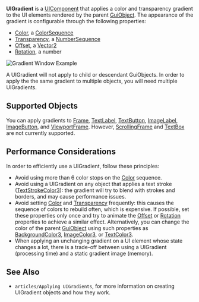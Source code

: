 **UIGradient** is a [UIComponent](https://developer.roblox.com/en-us/api-reference/class/UIComponent) that applies a color and transparency gradient to the UI elements rendered by the parent [GuiObject](https://developer.roblox.com/en-us/api-reference/class/GuiObject). The appearance of the gradient is configurable through the following properties:

*   [Color](https://developer.roblox.com/en-us/api-reference/property/UIGradient/Color), a [ColorSequence](https://developer.roblox.com/en-us/api-reference/datatype/ColorSequence)
*   [Transparency](https://developer.roblox.com/en-us/api-reference/property/UIGradient/Transparency), a [NumberSequence](https://developer.roblox.com/en-us/api-reference/datatype/NumberSequence)
*   [Offset](https://developer.roblox.com/en-us/api-reference/property/UIGradient/Offset), a [Vector2](https://developer.roblox.com/en-us/api-reference/datatype/Vector2)
*   [Rotation](https://developer.roblox.com/en-us/api-reference/property/UIGradient/Rotation), a number

![Gradient Window Example](https://developer.roblox.com/assets/blt554b31323e805496/ILoveGradients.jpg)

A UIGradient will not apply to child or descendant GuiObjects. In order to apply the the same gradient to multiple objects, you will need multiple UIGradients.

Supported Objects
-----------------

You can apply gradients to [Frame](https://developer.roblox.com/en-us/api-reference/class/Frame), [TextLabel](https://developer.roblox.com/en-us/api-reference/class/TextLabel), [TextButton](https://developer.roblox.com/en-us/api-reference/class/TextButton), [ImageLabel](https://developer.roblox.com/en-us/api-reference/class/ImageLabel), [ImageButton](https://developer.roblox.com/en-us/api-reference/class/ImageButton), and [ViewportFrame](https://developer.roblox.com/en-us/api-reference/class/ViewportFrame). However, [ScrollingFrame](https://developer.roblox.com/en-us/api-reference/class/ScrollingFrame) and [TextBox](https://developer.roblox.com/en-us/api-reference/class/TextBox) are not currently supported.

Performance Considerations
--------------------------

In order to efficiently use a UIGradient, follow these principles:

*   Avoid using more than 6 color stops on the [Color](https://developer.roblox.com/en-us/api-reference/property/UIGradient/Color) sequence.
*   Avoid using a UIGradient on any object that applies a text stroke ([TextStrokeColor3](https://developer.roblox.com/en-us/api-reference/property/TextLabel/TextStrokeColor3)): the gradient will try to blend with strokes and borders, and may cause performance issues.
*   Avoid setting [Color](https://developer.roblox.com/en-us/api-reference/property/UIGradient/Color) and [Transparency](https://developer.roblox.com/en-us/api-reference/property/UIGradient/Transparency) frequently: this causes the sequence of colors to rebuild often, which is expensive. If possible, set these properties only once and try to animate the [Offset](https://developer.roblox.com/en-us/api-reference/property/UIGradient/Offset) or [Rotation](https://developer.roblox.com/en-us/api-reference/property/UIGradient/Rotation) properties to achieve a similar effect. Alternatively, you can change the color of the parent [GuiObject](https://developer.roblox.com/en-us/api-reference/class/GuiObject) using such properties as [BackgroundColor3](https://developer.roblox.com/en-us/api-reference/property/GuiObject/BackgroundColor3), [ImageColor3](https://developer.roblox.com/en-us/api-reference/property/ImageLabel/ImageColor3), or [TextColor3](https://developer.roblox.com/en-us/api-reference/property/TextLabel/TextColor3).
*   When applying an unchanging gradient on a UI element whose state changes a lot, there is a trade-off between using a UIGradient (processing time) and a static gradient image (memory).

See Also
--------

*   `articles/Applying UIGradients`, for more information on creating UIGradient objects and how they work.